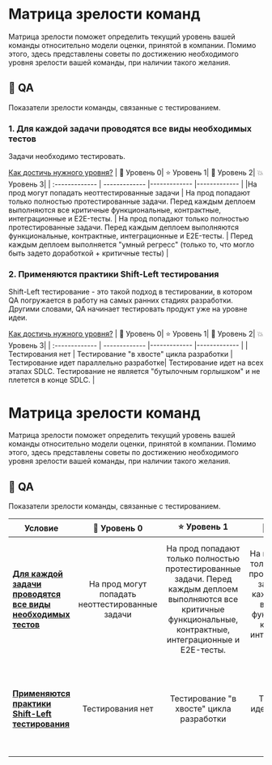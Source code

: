 # Матрица зрелости команд
Матрица зрелости поможет определить текущий уровень вашей команды относительно модели оценки, принятой в компании. 
Помимо этого, здесь представлены советы по достижению необходимого уровня зрелости вашей команды, при наличии такого желания.

## :wrench: QA
Показатели зрелости команды, связанные с тестированием. 

### 1. Для каждой задачи проводятся все виды необходимых тестов
Задачи необходимо тестировать. 

[Как достичь нужного уровня?](https://github.com/Arjah/maturity-matrix/blob/main/guides/qa.md#%D0%B4%D0%BB%D1%8F-%D0%BA%D0%B0%D0%B6%D0%B4%D0%BE%D0%B9-%D0%B7%D0%B0%D0%B4%D0%B0%D1%87%D0%B8-%D0%BF%D1%80%D0%BE%D0%B2%D0%BE%D0%B4%D1%8F%D1%82%D1%81%D1%8F-%D0%B2%D1%81%D0%B5-%D0%B2%D0%B8%D0%B4%D1%8B-%D0%BD%D0%B5%D0%BE%D0%B1%D1%85%D0%BE%D0%B4%D0%B8%D0%BC%D1%8B%D1%85-%D1%82%D0%B5%D1%81%D1%82%D0%BE%D0%B2)
| 🔆  Уровень 0| ⭐  Уровень 1| 🌟  Уровень 2| 💥  Уровень 3|
| :------------- | ------------- |------------- |------------- |
|На прод могут попадать неоттестированные задачи | На прод попадают только полностью протестированные задачи. Перед каждым деплоем выполняются все критичные функциональные, контрактные, интеграционные и E2E-тесты. | На прод попадают только полностью протестированные задачи. Перед каждым деплоем выполняются функциональные, контрактные, интеграционные и E2E-тесты. | Перед каждым деплоем выполняется "умный регресс" (только то, что могло быть задето доработкой + критичные тесты) |


### 2. Применяются практики Shift-Left тестирования
Shift-Left тестирование - это такой подход в тестировании, в котором QA погружается в работу на самых ранних стадиях разработки. Другими словами, QA начинает тестировать продукт уже на уровне идеи.

[Как достичь нужного уровня?](https://github.com/Arjah/maturity-matrix/blob/main/guides/qa.md#%D0%BF%D1%80%D0%B8%D0%BC%D0%B5%D0%BD%D1%8F%D1%8E%D1%82%D1%81%D1%8F-%D0%BF%D1%80%D0%B0%D0%BA%D1%82%D0%B8%D0%BA%D0%B8-shift-left-%D1%82%D0%B5%D1%81%D1%82%D0%B8%D1%80%D0%BE%D0%B2%D0%B0%D0%BD%D0%B8%D1%8F)
| 🔆  Уровень 0| ⭐  Уровень 1| 🌟  Уровень 2| 💥  Уровень 3|
| :------------- | ------------- |------------- |------------- |
|Тестирования нет | Тестирование "в хвосте" цикла разработки | Тестирование идет параллельно разработке| Тестирование идет на всех этапах SDLC. Тестирование не является "бутылочным горлышком" и не плетется в конце SDLC. |



# Матрица зрелости команд
Матрица зрелости поможет определить текущий уровень вашей команды относительно модели оценки, принятой в компании. 
Помимо этого, здесь представлены советы по достижению необходимого уровня зрелости вашей команды, при наличии такого желания.

## :wrench: QA
Показатели зрелости команды, связанные с тестированием. 

<table>
    <thead>
        <tr>
            <th>Условие</th>
            <th>🔆  Уровень 0</th>
            <th>⭐  Уровень 1</th>
            <th>🌟  Уровень 2</th>
            <th>💥  Уровень 3</th>
        </tr>
    </thead>
    <tbody>
        <tr>
          <td align="left"><a href="https://github.com/Arjah/maturity-matrix/blob/main/guides/qa.md#%D0%B4%D0%BB%D1%8F-%D0%BA%D0%B0%D0%B6%D0%B4%D0%BE%D0%B9-%D0%B7%D0%B0%D0%B4%D0%B0%D1%87%D0%B8-%D0%BF%D1%80%D0%BE%D0%B2%D0%BE%D0%B4%D1%8F%D1%82%D1%81%D1%8F-%D0%B2%D1%81%D0%B5-%D0%B2%D0%B8%D0%B4%D1%8B-%D0%BD%D0%B5%D0%BE%D0%B1%D1%85%D0%BE%D0%B4%D0%B8%D0%BC%D1%8B%D1%85-%D1%82%D0%B5%D1%81%D1%82%D0%BE%D0%B2"><b>Для каждой задачи проводятся все виды необходимых тестов</b></a></td>
          <td align="center">На прод могут попадать неоттестированные задачи</td>
          <td align="center">На прод попадают только полностью протестированные задачи. Перед каждым деплоем выполняются все критичные функциональные, контрактные, интеграционные и E2E-тесты.</td>
          <td align="center">На прод попадают только полностью протестированные задачи. Перед каждым деплоем выполняются функциональные, контрактные, интеграционные и E2E-тесты.</td>
          <td align="center">Перед каждым деплоем выполняется "умный регресс" (только то, что могло быть задето доработкой + критичные тесты)</td>
        </tr>
        <tr>
          <td align="left"><a href ="https://github.com/Arjah/maturity-matrix/blob/main/guides/qa.md#%D0%BF%D1%80%D0%B8%D0%BC%D0%B5%D0%BD%D1%8F%D1%8E%D1%82%D1%81%D1%8F-%D0%BF%D1%80%D0%B0%D0%BA%D1%82%D0%B8%D0%BA%D0%B8-shift-left-%D1%82%D0%B5%D1%81%D1%82%D0%B8%D1%80%D0%BE%D0%B2%D0%B0%D0%BD%D0%B8%D1%8F"><b>Применяются практики Shift-Left тестирования</b></a></td>
          <td align="center">Тестирования нет</td>
          <td align="center">Тестирование "в хвосте" цикла разработки</td>
          <td align="center">Тестирование идет параллельно разработке</td>
          <td align="center">Тестирование идет на всех этапах SDLC. Тестирование не является "бутылочным горлышком" и не плетется в конце SDLC.</td>
        </tr>
    </tbody>
</table>


